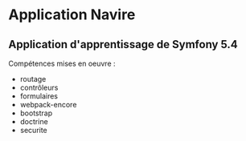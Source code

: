 # Application Navire

## Application d'apprentissage de Symfony 5.4

Compétences mises en oeuvre :
- routage
- contrôleurs
- formulaires
- webpack-encore
- bootstrap
- doctrine
- securite

